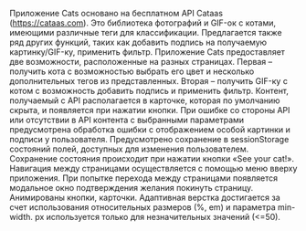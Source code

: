 Приложение Cats основано на бесплатном API Cataas (https://cataas.com). Это библиотека фотографий и GIF-ок с котами, имеющими различные теги для классификации. Предлагается также ряд других функций, таких как добавить подпись на получаемую картинку/GIF-ку, применить фильтр.
Приложение Cats предоставляет две возможности, расположенные на разных страницах. Первая – получить кота с возможностью выбрать его цвет и несколько дополнительных тегов из представленных. Вторая – получить GIF-ку с котом с возможность добавить подпись и применить фильтр.
Контент, получаемый с API располагается в карточке, которая по умолчанию скрыта, и появляется при нажатии кнопки.
При ошибке со стороны API или отсутствии в API контента с выбранными параметрами предусмотрена обработка ошибки с отображением особой картинки и подписи у пользователя.
Предусмотрено сохранение в sessionStorage состояний полей, доступных для изменения пользователем. Сохранение состояния происходит при нажатии кнопки «See your cat!».
Навигация между страницами осуществляется с помощью меню вверху приложения. При попытке перехода между страницами появляется модальное окно подтверждения желания покинуть страницу.
Анимированы кнопки, карточки.
Адаптивная верстка достигается за счет использования относительных размеров (%, em) и параметра min-width. px используется только для незначительных значений (<=50).
